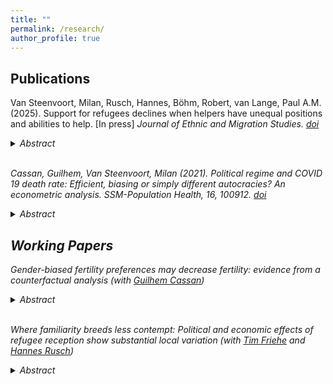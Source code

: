 ```yaml
---
title: ""
permalink: /research/
author_profile: true
---
```


## Publications

Van Steenvoort, Milan, Rusch, Hannes, Böhm, Robert, van Lange, Paul A.M. (2025). Support for refugees declines when helpers have unequal positions and abilities to help. [In press] <em>Journal of Ethnic and Migration Studies<em>. [doi](https://doi.org/10.1080/1369183X.2025.2497835) 

<details>
<summary><em>Abstract</em></summary> 
'Refugees' well-being hinges on receiving adequate support throughout their journey. In 2015, as many refugees migrated toward wealthier Northern and Western Europe, it seemed like communities' willingness to offer help depended not only on refugees' attributes or individual benevolence but also on communities' positions along the route and their economic status. However, survey methods struggle to isolate these factors' causal effects. We therefore use a framed economic experiment to manipulate specific situation features while keeping others constant. In our stylised economic game, two groups of four citizen players (n = 910) decide on aiding a passive refugee player (n = 114). One group (early-positioned) decides before the other (late-positioned). We introduce economic inequality by varying the groups' endowments (low vs. high). Our findings show that unequal endowments harm refugee support, and late-positioned citizens base their support on early-positioned citizens' actions. These results from our stylised setup suggest that support for refugees depends on macro-level situational factors beyond individual attitudes. From a policy standpoint, addressing economic disparities between communities involved in refugee support and eliminating sequential decision-making through appropriate institutions could enhance support for refugees.' 
</details>
<br>

Cassan, Guilhem, Van Steenvoort, Milan (2021). Political regime and COVID 19 death rate: Efficient, biasing or simply different autocracies? An econometric analysis. <em>SSM-Population Health<em>, 16, 100912. [doi](https://doi.org/10.1016/j.ssmph.2021.100912) 

<details>
<summary><em>Abstract</em></summary> 
'The difference in COVID 19 death rates across political regimes has caught a lot of attention. The “efficient autocracy” view suggests that autocracies may be more efficient at putting in place policies that contain COVID 19 spread. On the other hand, the “biasing autocracy” view underlines that autocracies may be under reporting their COVID 19 data. We use fixed effect panel regression methods to discriminate between the two sides of the debate. Our results present a more nuanced picture: once pre-determined characteristics of countries are accounted for, COVID 19 death rates equalize across political regimes during the first months of the pandemic, but remain largely different a year into the pandemic. This emphasizes that early differences across political regimes were mainly due to omitted variable bias, whereas later differences are likely due to data manipulation by autocracies. A year into the pandemic, we estimate that this data manipulation may have hidden approximately 400,000 deaths worldwide.' 
</details>

## Working Papers

Gender-biased fertility preferences may decrease fertility: evidence from a counterfactual analysis (with [Guilhem Cassan](https://perso.unamur.be/~gcassan/))

<details>
<summary><em>Abstract</em></summary> 
'Population studies have argued that the slower transition from high to low fertility observed in certain countries could partly be explained by the presence of gender-biased fertility preferences, which are generally thought to increase excess fertility (i.e., fertility above the desired family size). A common approach to analyzing the impact of gender-biased preferences on excess fertility is to compare observed excess fertility under biased preferences to (unobserved) excess fertility if gender biases were to be removed from preferences. However, previous work often makes strict assumptions about fertility levels if preferences had not been gender-biased. Here, we show that removing gender biases does not necessarily imply a decline in excess fertility. Excess fertility may even increase when switching from biased to unbiased preferences. This results from the equivocal nature of unbiased fertility preferences. Illustrating our theoretical framework using Indian data, we estimate that, depending on the definition of unbiased preferences, excess fertility would be 23% higher or 15% lower due to the presence of biased preferences. This paper thus provides a better understanding of excess fertility implications when societies transition from biased toward unbiased fertility preferences.' 
</details>
<br>

Where familiarity breeds less contempt: Political and economic effects of refugee reception show substantial local variation (with [Tim Friehe](https://www.uni-marburg.de/en/fb02/research-groups/economics/fiwi/team/prof-dr-tim-friehe) and [Hannes Rusch](https://hrusch.de/))

<details>
<summary><em>Abstract</em></summary> 
'The reception and hosting of refugees may impact the local economic and political landscape: large inflows of people may deteriorate the quality of public services, citizens’ valuation of neighborhoods close to refugee shelters may change, and far-right political parties may try to gain votes using anti-immigrant campaigns. However, the existing macro-evidence is mixed, and the occurrence and magnitude of such effects near large refugee shelters are poorly understood. We use high-resolution data from a city hosting one of Germany’s major refugee reception centers to analyze the local repercussions of the vast inflow of refugees in 2015. We find that greater exposure to the refugee inflow reduces the shift of votes from center to far-right parties. In addition, we present evidence that public-services quality deteriorated in the vicinity of refugee shelters while the rental market showed no adverse effects. Our findings demonstrate the benefits and importance of using fine-grained data: by considering the spatial distribution of refugees within urban areas, a better understanding of the impact of forced migration on host societies can be gained.' 
</details>


